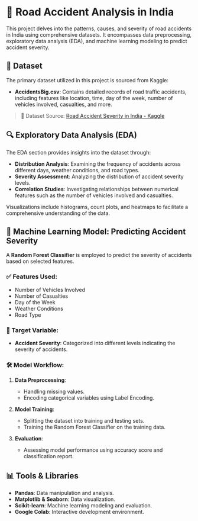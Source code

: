 # 🚗 Road Accident Analysis in India

This project delves into the patterns, causes, and severity of road accidents in India using comprehensive datasets. It encompasses data preprocessing, exploratory data analysis (EDA), and machine learning modeling to predict accident severity.

## 📁 Dataset

The primary dataset utilized in this project is sourced from Kaggle:

- **AccidentsBig.csv**: Contains detailed records of road traffic accidents, including features like location, time, day of the week, number of vehicles involved, casualties, and more.

> 📌 Dataset Source: [Road Accident Severity in India - Kaggle](https://www.kaggle.com/datasets/s3programmer/road-accident-severity-in-india)

## 🔍 Exploratory Data Analysis (EDA)

The EDA section provides insights into the dataset through:

- **Distribution Analysis**: Examining the frequency of accidents across different days, weather conditions, and road types.
- **Severity Assessment**: Analyzing the distribution of accident severity levels.
- **Correlation Studies**: Investigating relationships between numerical features such as the number of vehicles involved and casualties.

Visualizations include histograms, count plots, and heatmaps to facilitate a comprehensive understanding of the data.

## 🧠 Machine Learning Model: Predicting Accident Severity

A **Random Forest Classifier** is employed to predict the severity of accidents based on selected features.

### ✅ Features Used:

- Number of Vehicles Involved
- Number of Casualties
- Day of the Week
- Weather Conditions
- Road Type

### 🎯 Target Variable:

- **Accident Severity**: Categorized into different levels indicating the severity of accidents.

### 🛠️ Model Workflow:

1. **Data Preprocessing**:
   - Handling missing values.
   - Encoding categorical variables using Label Encoding.

2. **Model Training**:
   - Splitting the dataset into training and testing sets.
   - Training the Random Forest Classifier on the training data.

3. **Evaluation**:
   - Assessing model performance using accuracy score and classification report.

## 📊 Tools & Libraries

- **Pandas**: Data manipulation and analysis.
- **Matplotlib & Seaborn**: Data visualization.
- **Scikit-learn**: Machine learning modeling and evaluation.
- **Google Colab**: Interactive development environment.

